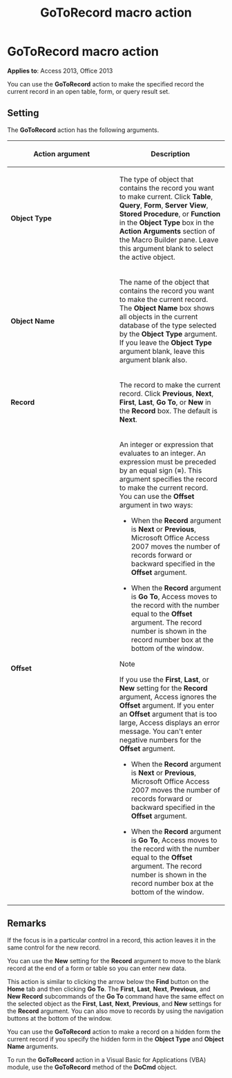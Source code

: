 ﻿---
title: GoToRecord macro action
TOCTitle: GoToRecord macro action
ms:assetid: 76f936de-739b-63be-9b28-5b0e111408e6
ms:mtpsurl: https://msdn.microsoft.com/library/Ff196037(v=office.15)
ms:contentKeyID: 48545712
ms.date: 09/18/2015
mtps_version: v=office.15
f1_keywords:
- vbaac10.chm58124
f1_categories:
- Office.Version=v15
---

# GoToRecord macro action


**Applies to**: Access 2013, Office 2013

You can use the **GoToRecord** action to make the specified record the current record in an open table, form, or query result set.

## Setting

The **GoToRecord** action has the following arguments.

<table>
<colgroup>
<col style="width: 50%" />
<col style="width: 50%" />
</colgroup>
<thead>
<tr class="header">
<th><p>Action argument</p></th>
<th><p>Description</p></th>
</tr>
</thead>
<tbody>
<tr class="odd">
<td><p><strong>Object Type</strong></p></td>
<td><p>The type of object that contains the record you want to make current. Click <strong>Table</strong>, <strong>Query</strong>, <strong>Form</strong>, <strong>Server View</strong>, <strong>Stored Procedure</strong>, or <strong>Function</strong> in the <strong>Object Type</strong> box in the <strong>Action Arguments</strong> section of the Macro Builder pane. Leave this argument blank to select the active object.</p></td>
</tr>
<tr class="even">
<td><p><strong>Object Name</strong></p></td>
<td><p>The name of the object that contains the record you want to make the current record. The <strong>Object Name</strong> box shows all objects in the current database of the type selected by the <strong>Object Type</strong> argument. If you leave the <strong>Object Type</strong> argument blank, leave this argument blank also.</p></td>
</tr>
<tr class="odd">
<td><p><strong>Record</strong></p></td>
<td><p>The record to make the current record. Click <strong>Previous</strong>, <strong>Next</strong>, <strong>First</strong>, <strong>Last</strong>, <strong>Go To</strong>, or <strong>New</strong> in the <strong>Record</strong> box. The default is <strong>Next</strong>.</p></td>
</tr>
<tr class="even">
<td><p><strong>Offset</strong></p></td>
<td><p>An integer or expression that evaluates to an integer. An expression must be preceded by an equal sign (<strong>=</strong>). This argument specifies the record to make the current record. You can use the <strong>Offset</strong> argument in two ways:</p>
<ul>
<li><p>When the <strong>Record</strong> argument is <strong>Next</strong> or <strong>Previous</strong>, Microsoft Office Access 2007 moves the number of records forward or backward specified in the <strong>Offset</strong> argument.</p></li>
<li><p>When the <strong>Record</strong> argument is <strong>Go To</strong>, Access moves to the record with the number equal to the <strong>Offset</strong> argument. The record number is shown in the record number box at the bottom of the window.</p></li>
</ul>

> [!NOTE]
> If you use the **First**, **Last**, or **New** setting for the **Record** argument, Access ignores the **Offset** argument. If you enter an **Offset** argument that is too large, Access displays an error message. You can't enter negative numbers for the **Offset** argument.


<p></p>
<ul>
<li><p>When the <strong>Record</strong> argument is <strong>Next</strong> or <strong>Previous</strong>, Microsoft Office Access 2007 moves the number of records forward or backward specified in the <strong>Offset</strong> argument.</p></li>
<li><p>When the <strong>Record</strong> argument is <strong>Go To</strong>, Access moves to the record with the number equal to the <strong>Offset</strong> argument. The record number is shown in the record number box at the bottom of the window.</p></li>
</ul></td>
</tr>
</tbody>
</table>


## Remarks

If the focus is in a particular control in a record, this action leaves it in the same control for the new record.

You can use the **New** setting for the **Record** argument to move to the blank record at the end of a form or table so you can enter new data.

This action is similar to clicking the arrow below the **Find** button on the **Home** tab and then clicking **Go To**. The **First**, **Last**, **Next**, **Previous**, and **New Record** subcommands of the **Go To** command have the same effect on the selected object as the **First**, **Last**, **Next**, **Previous**, and **New** settings for the **Record** argument. You can also move to records by using the navigation buttons at the bottom of the window.

You can use the **GoToRecord** action to make a record on a hidden form the current record if you specify the hidden form in the **Object Type** and **Object Name** arguments.

To run the **GoToRecord** action in a Visual Basic for Applications (VBA) module, use the **GoToRecord** method of the **DoCmd** object.

